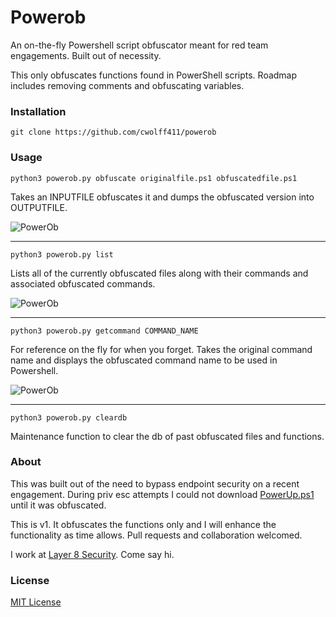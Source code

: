 # Powerob
An on-the-fly Powershell script obfuscator meant for red team engagements. Built out of necessity.

This only obfuscates functions found in PowerShell scripts. Roadmap includes removing comments and obfuscating variables.

### Installation
`git clone https://github.com/cwolff411/powerob`

### Usage
`python3 powerob.py obfuscate originalfile.ps1 obfuscatedfile.ps1`

Takes an INPUTFILE obfuscates it and dumps the obfuscated version into OUTPUTFILE.

![PowerOb](https://user-images.githubusercontent.com/8293038/81839384-7059b300-9515-11ea-912a-c9432a5e0287.png)


* * *
`python3 powerob.py list`

Lists all of the currently obfuscated files along with their commands and associated obfuscated commands.

![PowerOb](https://user-images.githubusercontent.com/8293038/81839399-751e6700-9515-11ea-86c7-d9374221f483.png)

* * *
`python3 powerob.py getcommand COMMAND_NAME`

For reference on the fly for when you forget. Takes the original command name and displays the obfuscated command name to be used in Powershell.

![PowerOb](https://user-images.githubusercontent.com/8293038/81839407-78195780-9515-11ea-8b0e-58d7bd44b783.png)

* * *
`python3 powerob.py cleardb`

Maintenance function to clear the db of past obfuscated files and functions.

### About
This was built out of the need to bypass endpoint security on a recent engagement. During priv esc attempts I could not download [PowerUp.ps1](https://github.com/PowerShellMafia/PowerSploit/blob/master/Privesc/PowerUp.ps1) until it was obfuscated.

This is v1. It obfuscates the functions only and I will enhance the functionality as time allows. Pull requests and collaboration welcomed.

I work at [Layer 8 Security](https://layer8security.com). Come say hi.

### License
[MIT License](https://opensource.org/licenses/MIT)